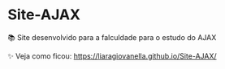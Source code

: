 # Site-AJAX
📚 Site desenvolvido para a falculdade para o estudo do AJAX

✨ Veja como ficou: https://liaragiovanella.github.io/Site-AJAX/
